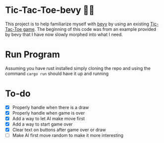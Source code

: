 # Tic-Tac-Toe-bevy 🦀🤖
This project is to help familiarize myself with [bevy](https://github.com/bevyengine/bevy) by using an existing [Tic-Tac-Toe game](https://github.com/LightHardt/Tic-Tac-Toe). The beginning of this code was from an example provided by bevy that I have now slowly morphed into what I need.

# Run Program
Assuming you have rust installed simply cloning the repo and using the command `cargo run` should have it up and running

# To-do
- [x] Properly handle when there is a draw
- [x] Properly handle when game is over
- [x] Add a way to let AI make move first
- [x] Add a way to start game over
- [x] Clear text on buttons after game over or draw
- [ ] Make AI first move random to make it more interesting
